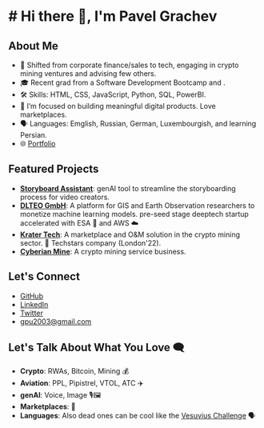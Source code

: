 # # Hi there 👋, I'm Pavel Grachev

## About Me
- 🚀 Shifted from corporate finance/sales to tech, engaging in crypto mining ventures and advising few others.
- 🎓 Recent grad from a Software Development Bootcamp and .
- 🛠 Skills: HTML, CSS, JavaScript, Python, SQL, PowerBI.
- 🌱 I’m focused on building meaningful digital products. Love marketplaces. 
- 🗣️ Languages: Emglish, Russian, German, Luxembourgish, and learning Persian.
- 🌐 [Portfolio](https://pgrach.tech/)

## Featured Projects
- **[Storyboard Assistant]([https://www.motiohead.com](https://www.motiohead.com/how-to-create-a-storyboard-for-a-video/))**: genAI tool to streamline the storyboarding process for video creators.
- **[DLTEO GmbH](https://dlteo.com)**: A platform for GIS and Earth Observation researchers to monetize machine learning models. pre-seed stage deeptech startup accelerated with ESA 🚀 and AWS ☁️
- **[Krater Tech](https://krater.io)**: A marketplace and O&M solution in the crypto mining sector. 🚀 Techstars company (London'22).
- **[Cyberian Mine](https://cyberianmine.de)**: A crypto mining service business. 
  
## Let's Connect
- [GitHub](https://github.com/username)
- [LinkedIn](https://www.linkedin.com/in/username)
- [Twitter](https://twitter.com/username)
- gpu2003@gmail.com

## Let's Talk About What You Love 🗨️
- **Crypto**: RWAs, Bitcoin, Mining 💰
- **Aviation**: PPL, Pipistrel, VTOL, ATC ✈️
- **genAI**: Voice, Image 🎙️🖼️
- **Marketplaces**: 💼
- **Languages**: Also dead ones can be cool like the [Vesuvius Challenge](https://scrollprize.org/) 🗣️
